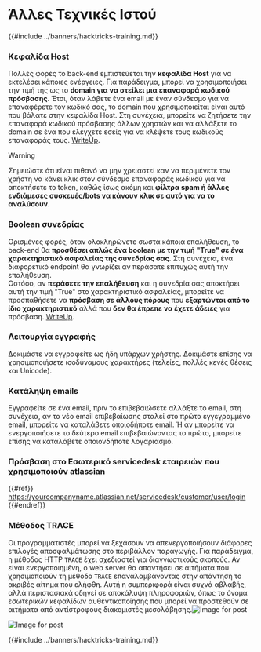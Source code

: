 # Άλλες Τεχνικές Ιστού

{{#include ../banners/hacktricks-training.md}}

### Κεφαλίδα Host

Πολλές φορές το back-end εμπιστεύεται την **κεφαλίδα Host** για να εκτελέσει κάποιες ενέργειες. Για παράδειγμα, μπορεί να χρησιμοποιήσει την τιμή της ως το **domain για να στείλει μια επαναφορά κωδικού πρόσβασης**. Έτσι, όταν λάβετε ένα email με έναν σύνδεσμο για να επαναφέρετε τον κωδικό σας, το domain που χρησιμοποιείται είναι αυτό που βάλατε στην κεφαλίδα Host. Στη συνέχεια, μπορείτε να ζητήσετε την επαναφορά κωδικού πρόσβασης άλλων χρηστών και να αλλάξετε το domain σε ένα που ελέγχετε εσείς για να κλέψετε τους κωδικούς επαναφοράς τους. [WriteUp](https://medium.com/nassec-cybersecurity-writeups/how-i-was-able-to-take-over-any-users-account-with-host-header-injection-546fff6d0f2).

> [!WARNING]
> Σημειώστε ότι είναι πιθανό να μην χρειαστεί καν να περιμένετε τον χρήστη να κάνει κλικ στον σύνδεσμο επαναφοράς κωδικού για να αποκτήσετε το token, καθώς ίσως ακόμη και **φίλτρα spam ή άλλες ενδιάμεσες συσκευές/bots να κάνουν κλικ σε αυτό για να το αναλύσουν**.

### Boolean συνεδρίας

Ορισμένες φορές, όταν ολοκληρώνετε σωστά κάποια επαλήθευση, το back-end θα **προσθέσει απλώς ένα boolean με την τιμή "True" σε ένα χαρακτηριστικό ασφαλείας της συνεδρίας σας**. Στη συνέχεια, ένα διαφορετικό endpoint θα γνωρίζει αν περάσατε επιτυχώς αυτή την επαλήθευση.\
Ωστόσο, αν **περάσετε την επαλήθευση** και η συνεδρία σας αποκτήσει αυτή την τιμή "True" στο χαρακτηριστικό ασφαλείας, μπορείτε να προσπαθήσετε να **πρόσβαση σε άλλους πόρους** που **εξαρτώνται από το ίδιο χαρακτηριστικό** αλλά που **δεν θα έπρεπε να έχετε άδειες** για πρόσβαση. [WriteUp](https://medium.com/@ozguralp/a-less-known-attack-vector-second-order-idor-attacks-14468009781a).

### Λειτουργία εγγραφής

Δοκιμάστε να εγγραφείτε ως ήδη υπάρχων χρήστης. Δοκιμάστε επίσης να χρησιμοποιήσετε ισοδύναμους χαρακτήρες (τελείες, πολλές κενές θέσεις και Unicode).

### Κατάληψη emails

Εγγραφείτε σε ένα email, πριν το επιβεβαιώσετε αλλάξτε το email, στη συνέχεια, αν το νέο email επιβεβαίωσης σταλεί στο πρώτο εγγεγραμμένο email, μπορείτε να καταλάβετε οποιοδήποτε email. Ή αν μπορείτε να ενεργοποιήσετε το δεύτερο email επιβεβαιώνοντας το πρώτο, μπορείτε επίσης να καταλάβετε οποιονδήποτε λογαριασμό.

### Πρόσβαση στο Εσωτερικό servicedesk εταιρειών που χρησιμοποιούν atlassian

{{#ref}}
https://yourcompanyname.atlassian.net/servicedesk/customer/user/login
{{#endref}}

### Μέθοδος TRACE

Οι προγραμματιστές μπορεί να ξεχάσουν να απενεργοποιήσουν διάφορες επιλογές αποσφαλμάτωσης στο περιβάλλον παραγωγής. Για παράδειγμα, η μέθοδος HTTP `TRACE` έχει σχεδιαστεί για διαγνωστικούς σκοπούς. Αν είναι ενεργοποιημένη, ο web server θα απαντήσει σε αιτήματα που χρησιμοποιούν τη μέθοδο `TRACE` επαναλαμβάνοντας στην απάντηση το ακριβές αίτημα που ελήφθη. Αυτή η συμπεριφορά είναι συχνά αβλαβής, αλλά περιστασιακά οδηγεί σε αποκάλυψη πληροφοριών, όπως το όνομα εσωτερικών κεφαλίδων αυθεντικοποίησης που μπορεί να προστεθούν σε αιτήματα από αντίστροφους διακομιστές μεσολάβησης.![Image for post](https://miro.medium.com/max/60/1*wDFRADTOd9Tj63xucenvAA.png?q=20)

![Image for post](https://miro.medium.com/max/1330/1*wDFRADTOd9Tj63xucenvAA.png)

{{#include ../banners/hacktricks-training.md}}
